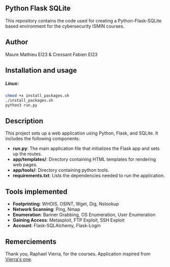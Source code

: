 ## Python Flask SQLite

This repository contains the code used for creating a Python-Flask-SQLite based environment for the cybersecurity ISMIN courses.

## Author
Maure Mathieu EI23 & Cressant Fabien EI23

## Installation and usage

##### Linux:
```zsh
chmod +x install_packages.sh
./install_packages.sh
python3 run.py
```

## Description
This project sets up a web application using Python, Flask, and SQLite. It includes the following components:

- **run.py**: The main application file that initializes the Flask app and sets up the routes.
- **app/templates/**: Directory containing HTML templates for rendering web pages.
- **app/tools/**: Directory containing python tools.
- **requirements.txt**: Lists the dependencies needed to run the application.

## Tools implemented
- **Footprinting**: WHOIS, OSINT, Wget, Dig, Nslookup
- **Network Scanning**: Ping, Nmap
- **Enumeration**: Banner Grabbing, OS Enumeration, User Enumeration
- **Gaining Access**: Metasploit, FTP Exploit, SSH Exploit
- **Account**: Flask-SQLAlchemy, Flask-Login

## Remerciements

Thank you, Raphael Vierra, for the courses.
Application inspired from [Vierra's one](https://gitlab.emse.fr/raphael.viera/pyflasql).